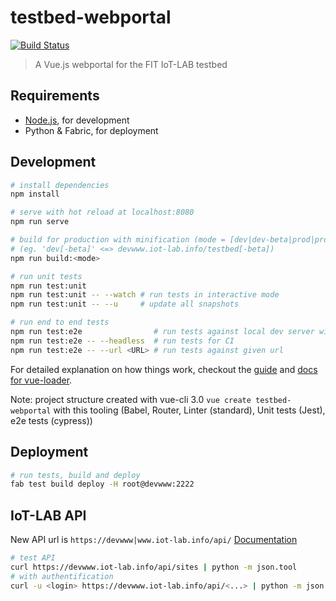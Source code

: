 # testbed-webportal

[![Build Status](https://ci.inria.fr/iot-lab/buildStatus/icon?job=testbed-webportal)](https://ci.inria.fr/iot-lab/job/testbed-webportal/)

> A Vue.js webportal for the FIT IoT-LAB testbed

## Requirements

* [Node.js](https://nodejs.org), for development
* Python & Fabric, for deployment

## Development

``` bash
# install dependencies
npm install

# serve with hot reload at localhost:8080
npm run serve

# build for production with minification (mode = [dev|dev-beta|prod|prod-beta])
# (eg. 'dev[-beta]' <=> devwww.iot-lab.info/testbed[-beta])
npm run build:<mode>

# run unit tests
npm run test:unit
npm run test:unit -- --watch # run tests in interactive mode
npm run test:unit -- --u     # update all snapshots

# run end to end tests
npm run test:e2e                # run tests against local dev server with GUI
npm run test:e2e -- --headless  # run tests for CI
npm run test:e2e -- --url <URL> # run tests against given url
```

For detailed explanation on how things work, checkout the [guide](http://vuejs-templates.github.io/webpack/) and [docs for vue-loader](http://vuejs.github.io/vue-loader).

Note: project structure created with vue-cli 3.0 `vue create testbed-webportal` with this tooling (Babel, Router, Linter (standard), Unit tests (Jest), e2e tests (cypress))

## Deployment

``` bash
# run tests, build and deploy
fab test build deploy -H root@devwww:2222
```

## IoT-LAB API

New API url is `https://devwww|www.iot-lab.info/api/`
[Documentation](https://devapi.iot-lab.info)

``` bash
# test API
curl https://devwww.iot-lab.info/api/sites | python -m json.tool
# with authentification
curl -u <login> https://devwww.iot-lab.info/api/<...> | python -m json.tool
```